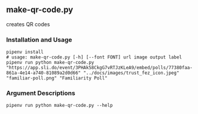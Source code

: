 ##  make-qr-code.py

creates QR codes

### Installation and Usage
```
pipenv install
# usage: make-qr-code.py [-h] [--font FONT] url image output label
pipenv run python make-qr-code.py "https://app.sli.do/event/3PHAk58CkgG7vRTJzKLeA9/embed/polls/77380faa-861a-4e14-a740-81089a2d0d66" "../docs/images/trust_fez_icon.jpeg" "familiar-poll.png" "Familiarity Poll"
```

### Argument Descriptions
```
pipenv run python make-qr-code.py --help
```